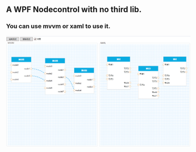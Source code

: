 ## A WPF Nodecontrol with no third lib.
### You can use mvvm or xaml to use it.
![示例图片](./NodeControl.Demo/Images/动画.gif)
